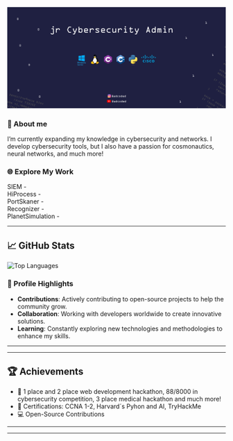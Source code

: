 



<img src="https://github.com/Cyberft-pdf/images/blob/main/Bez%20n%C3%A1zvu-3.png" />

### 📍 About me

<p>I’m currently expanding my knowledge in cybersecurity and networks. 
I develop cybersecurity tools, but I also have a passion for cosmonautics, neural networks, and much more!</p>


### 🌐 Explore My Work

SIEM - <br>
HiProcess - <br>
PortSkaner -<br>
Recognizer - <br>
PlanetSimulation -<br>

---

## 📈 GitHub Stats

![Top Languages](https://github-readme-stats.vercel.app/api/top-langs/?username=Cyberft-pdf&layout=compact&theme=radical)

### 🏅 Profile Highlights

- **Contributions**: Actively contributing to open-source projects to help the community grow.
- **Collaboration**: Working with developers worldwide to create innovative solutions.
- **Learning**: Constantly exploring new technologies and methodologies to enhance my skills.

---



---

## 🏆 Achievements

- 🥇 1 place and 2 place web development hackathon, 88/8000 in cybersecurity competition, 3 place medical hackathon and much more!
- 📜 Certifications: CCNA 1-2, Harvard´s Pyhon and AI, TryHackMe 
- 💻 Open-Source Contributions

---


---




















<!----p align='center'>
<br>
<h3>Welcome to my GitHub profile! </h3>
<br>
I'm Cyberft, a passionate software developer and neworker. Here you'll find my projects, ideas, and contributions to the open-source community


   My knowledge<br/><br/>
  <img src="https://img.shields.io/badge/Python-FFD43B?style=for-the-badge&logo=python&logoColor=blue" />
  <img src="https://img.shields.io/badge/C%23-239120?style=for-the-badge&logo=c-sharp&logoColor=white" />
  <img src="https://img.shields.io/badge/C%2B%2B-00599C?style=for-the-badge&logo=c%2B%2B&logoColor=white" />

  <img src="https://img.shields.io/badge/HTML5-E34F26?style=for-the-badge&logo=html5&logoColor=white" />

  <img src="https://img.shields.io/badge/Kotlin-0095D5?&style=for-the-badge&logo=kotlin&logoColor=white" />
  <img src="https://img.shields.io/badge/Go-00ADD8?style=for-the-badge&logo=go&logoColor=white" />


<!----/p>
<!----<img src="https://hits.seeyoufarm.com/api/count/incr/badge.svg?url=https%3A%2F%2Fgithub.com%2FCyberft-pdf1212%2Fhit-counter" />





